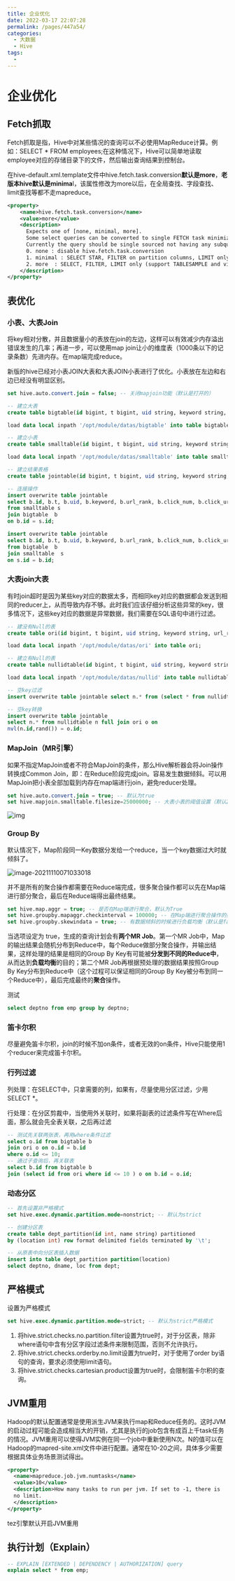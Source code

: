 ```yaml
---
title: 企业优化
date: 2022-03-17 22:07:28
permalink: /pages/447a54/
categories:
  - 大数据
  - Hive
tags:
  - 
---
```

# 企业优化

## Fetch抓取

Fetch抓取是指，Hive中对某些情况的查询可以不必使用MapReduce计算。例如：SELECT * FROM employees;在这种情况下，Hive可以简单地读取employee对应的存储目录下的文件，然后输出查询结果到控制台。

在hive-default.xml.template文件中hive.fetch.task.conversion**默认是more**，**老版本hive默认是minima**l，该属性修改为more以后，在全局查找、字段查找、limit查找等都不走mapreduce。

```xml
<property>
    <name>hive.fetch.task.conversion</name>
    <value>more</value> 
    <description>
      Expects one of [none, minimal, more].
      Some select queries can be converted to single FETCH task minimizing latency.
      Currently the query should be single sourced not having any subquery and should not have any aggregations or distincts (which incurs RS), lateral views and joins.
      0. none : disable hive.fetch.task.conversion
      1. minimal : SELECT STAR, FILTER on partition columns, LIMIT only
      2. more  : SELECT, FILTER, LIMIT only (support TABLESAMPLE and virtual columns)
    </description>
</property>
```

## 表优化

### 小表、大表Join

将key相对分散，并且数据量小的表放在join的左边，这样可以有效减少内存溢出错误发生的几率；再进一步，可以使用map join让小的维度表（1000条以下的记录条数）先进内存。在map端完成reduce。

新版的hive已经对小表JOIN大表和大表JOIN小表进行了优化。小表放在左边和右边已经没有明显区别。

```sql
set hive.auto.convert.join = false; -- 关闭mapjoin功能（默认是打开的）
```

```sql
-- 建立大表
create table bigtable(id bigint, t bigint, uid string, keyword string, url_rank int, click_num int, click_url string) row format delimited fields terminated by '\t';

load data local inpath '/opt/module/datas/bigtable' into table bigtable;
```

```sql
-- 建立小表
create table smalltable(id bigint, t bigint, uid string, keyword string, url_rank int, click_num int, click_url string) row format delimited fields terminated by '\t';

load data local inpath '/opt/module/datas/smalltable' into table smalltable;
```

```sql
-- 建立结果表格
create table jointable(id bigint, t bigint, uid string, keyword string, url_rank int, click_num int, click_url string) row format delimited fields terminated by '\t';
```

```sql
-- 连接操作
insert overwrite table jointable
select b.id, b.t, b.uid, b.keyword, b.url_rank, b.click_num, b.click_url
from smalltable s
join bigtable  b
on b.id = s.id;

insert overwrite table jointable
select b.id, b.t, b.uid, b.keyword, b.url_rank, b.click_num, b.click_url
from bigtable  b
join smalltable  s
on s.id = b.id;
```





### 大表join大表

有时join超时是因为某些key对应的数据太多，而相同key对应的数据都会发送到相同的reducer上，从而导致内存不够。此时我们应该仔细分析这些异常的key，很多情况下，这些key对应的数据是异常数据，我们需要在SQL语句中进行过滤。

```sql
-- 建没有Null的表
create table ori(id bigint, t bigint, uid string, keyword string, url_rank int, click_num int, click_url string) row format delimited fields terminated by '\t';

load data local inpath '/opt/module/datas/ori' into table ori;

-- 建立有Null的表
create table nullidtable(id bigint, t bigint, uid string, keyword string, url_rank int, click_num int, click_url string) row format delimited fields terminated by '\t';

load data local inpath '/opt/module/datas/nullid' into table nullidtable;
```

```sql
-- 空key过滤
insert overwrite table jointable select n.* from (select * from nullidtable where id is not null ) n  left join ori o on n.id = o.id;

-- 空key转换
insert overwrite table jointable
select n.* from nullidtable n full join ori o on 
nvl(n.id,rand()) = o.id;
```



### MapJoin（MR引擎）

如果不指定MapJoin或者不符合MapJoin的条件，那么Hive解析器会将Join操作转换成Common Join，即：在Reduce阶段完成join。容易发生数据倾斜。可以用MapJoin把小表全部加载到内存在map端进行join，避免reducer处理。

```sql
set hive.auto.convert.join = true; -- 默认为true
set hive.mapjoin.smalltable.filesize=25000000; -- 大表小表的阈值设置（默认25M一下认为是小表）
```

![img](https://cdn.jsdelivr.net/gh/Iekrwh/images/md-images/clip_image002.gif)

### Group By

默认情况下，Map阶段同一Key数据分发给一个reduce，当一个key数据过大时就倾斜了。

![image-20211110071033018](https://cdn.jsdelivr.net/gh/Iekrwh/images/md-images/image-20211110071033018.png)

并不是所有的聚合操作都需要在Reduce端完成，很多聚合操作都可以先在Map端进行部分聚合，最后在Reduce端得出最终结果。

```sql
set hive.map.aggr = true; -- 是否在Map端进行聚合，默认为True
set hive.groupby.mapaggr.checkinterval = 100000; -- 在Map端进行聚合操作的条目数目
set hive.groupby.skewindata = true; -- 有数据倾斜的时候进行负载均衡（默认是false）
```

当选项设定为 true，生成的查询计划会有**两个MR Job**。第一个MR Job中，Map的输出结果会随机分布到Reduce中，每个Reduce做部分聚合操作，并输出结果，这样处理的结果是相同的Group By Key有可能被**分发到不同的Reduce中**，从而达到**负载均衡**的目的；第二个MR Job再根据预处理的数据结果按照Group By Key分布到Reduce中（这个过程可以保证相同的Group By Key被分布到同一个Reduce中），最后完成最终的**聚合**操作。

测试

```sql
select deptno from emp group by deptno;
```

### 笛卡尔积

尽量避免笛卡尔积，join的时候不加on条件，或者无效的on条件，Hive只能使用1个reducer来完成笛卡尔积。



### 行列过滤

列处理：在SELECT中，只拿需要的列，如果有，尽量使用分区过滤，少用SELECT *。

行处理：在分区剪裁中，当使用外关联时，如果将副表的过滤条件写在Where后面，那么就会先全表关联，之后再过滤

```sql
-- 测试先关联两张表，再用where条件过滤
select o.id from bigtable b
join ori o on o.id = b.id
where o.id <= 10;
-- 通过子查询后，再关联表
select b.id from bigtable b
join (select id from ori where id <= 10 ) o on b.id = o.id;
```

###  动态分区

```sql
-- 首先设置非严格模式
set hive.exec.dynamic.partition.mode=nonstrict; -- 默认为strict
```

```sql
-- 创建分区表
create table dept_partition(id int, name string) partitioned
by (location int) row format delimited fields terminated by '\t';
```

```sql
-- 从原表中向分区表插入数据
insert into table dept_partition partition(location)
select deptno, dname, loc from dept;
```

## 严格模式

设置为严格模式

```sql
set hive.exec.dynamic.partition.mode=strict; -- 默认为strict严格模式
```



1. 将hive.strict.checks.no.partition.filter设置为true时，对于分区表，除非where语句中含有分区字段过滤条件来限制范围，否则不允许执行。
2. 将hive.strict.checks.orderby.no.limit设置为true时，对于使用了order by语句的查询，要求必须使用limit语句。
3. 将hive.strict.checks.cartesian.product设置为true时，会限制笛卡尔积的查询。



## JVM重用

Hadoop的默认配置通常是使用派生JVM来执行map和Reduce任务的。这时JVM的启动过程可能会造成相当大的开销，尤其是执行的job包含有成百上千task任务的情况。JVM重用可以使得JVM实例在同一个job中重新使用N次。N的值可以在Hadoop的mapred-site.xml文件中进行配置。通常在10-20之间，具体多少需要根据具体业务场景测试得出。

```xml
<property>
  <name>mapreduce.job.jvm.numtasks</name>
  <value>10</value>
  <description>How many tasks to run per jvm. If set to -1, there is
  no limit. 
  </description>
</property>
```

tez引擎默认开启JVM重用



## 执行计划（Explain）

```sql
-- EXPLAIN [EXTENDED | DEPENDENCY | AUTHORIZATION] query
explain select * from emp;
```



